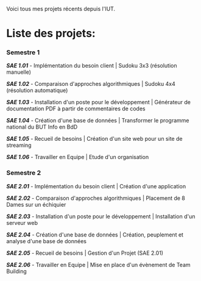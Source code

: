 Voici tous mes projets récents depuis l'IUT.

# Liste des projets:

### Semestre 1

***SAE 1.01*** - Implémentation du besoin client | Sudoku 3x3 (résolution manuelle)

***SAE 1.02*** - Comparaison d'approches algorithmiques | Sudoku 4x4 (résolution automatique)

***SAE 1.03*** - Installation d'un poste pour le développement | Générateur de documentation PDF à partir de commentaires de codes

***SAE 1.04*** - Création d'une base de données | Transformer le programme national du BUT Info en BdD

***SAE 1.05*** - Recueil de besoins | Création d'un site web pour un site de streaming

***SAE 1.06*** - Travailler en Equipe | Etude d'un organisation

### Semestre 2

***SAE 2.01*** - Implémentation du besoin client | Création d'une application

***SAE 2.02*** - Comparaison d'approches algorithmiques | Placement de 8 Dames sur un échiquier

***SAE 2.03*** - Installation d'un poste pour le développement | Installation d'un serveur web

***SAE 2.04*** - Création d'une base de données | Création, peuplement et analyse d'une base de données

***SAE 2.05*** - Recueil de besoins | Gestion d'un Projet (SAE 2.01)

***SAE 2.06*** - Travailler en Equipe | Mise en place d'un évènement de Team Building
